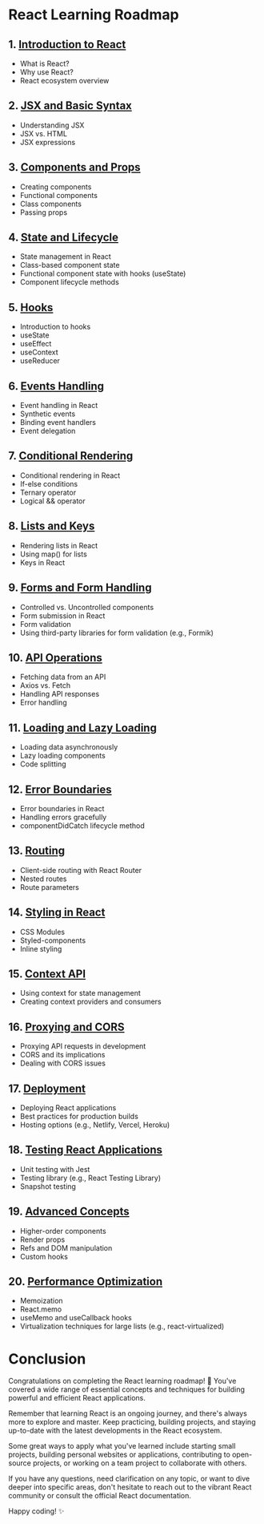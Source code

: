 # React Learning Roadmap

## 1. [Introduction to React](./Learning/markdown/Introduction.md)
   - What is React?
   - Why use React?
   - React ecosystem overview

## 2. [JSX and Basic Syntax](./Learning/markdown/JSX.md)
   - Understanding JSX
   - JSX vs. HTML
   - JSX expressions

## 3. [Components and Props](./Learning/markdown/components.md)
   - Creating components
   - Functional components
   - Class components
   - Passing props

## 4. [State and Lifecycle](./Learning/markdown/state.md)
   - State management in React
   - Class-based component state
   - Functional component state with hooks (useState)
   - Component lifecycle methods

## 5. [Hooks](./Learning/markdown/hooks.md)
   - Introduction to hooks
   - useState
   - useEffect
   - useContext
   - useReducer

## 6. [Events Handling](./Learning/markdown/events.md)
   - Event handling in React
   - Synthetic events
   - Binding event handlers
   - Event delegation

## 7. [Conditional Rendering](./Learning/markdown/conditional_rendering.md)
   - Conditional rendering in React
   - If-else conditions
   - Ternary operator
   - Logical && operator

## 8. [Lists and Keys](./Learning/markdown/lists.md)
   - Rendering lists in React
   - Using map() for lists
   - Keys in React

## 9. [Forms and Form Handling](./Learning/markdown/forms.md)
   - Controlled vs. Uncontrolled components
   - Form submission in React
   - Form validation
   - Using third-party libraries for form validation (e.g., Formik)

## 10. [API Operations](./Learning/markdown/APIs.md)
   - Fetching data from an API
   - Axios vs. Fetch
   - Handling API responses
   - Error handling

## 11. [Loading and Lazy Loading](./Learning/markdown/loading.md)
   - Loading data asynchronously
   - Lazy loading components
   - Code splitting

## 12. [Error Boundaries](./Learning/markdown/error.md)
   - Error boundaries in React
   - Handling errors gracefully
   - componentDidCatch lifecycle method

## 13. [Routing](./Learning/markdown/routing.md)
   - Client-side routing with React Router
   - Nested routes
   - Route parameters

## 14. [Styling in React](./Learning/markdown/styling.md)
   - CSS Modules
   - Styled-components
   - Inline styling

## 15. [Context API](./Learning/markdown/context.md)
   - Using context for state management
   - Creating context providers and consumers

## 16. [Proxying and CORS](./Learning/markdown/proxying.md)
   - Proxying API requests in development
   - CORS and its implications
   - Dealing with CORS issues

## 17. [Deployment](./Learning/markdown/deployment.md)
   - Deploying React applications
   - Best practices for production builds
   - Hosting options (e.g., Netlify, Vercel, Heroku)

## 18. [Testing React Applications](./Learning/markdown/testing.md)
   - Unit testing with Jest
   - Testing library (e.g., React Testing Library)
   - Snapshot testing

## 19. [Advanced Concepts](./Learning/markdown/advanced_concepts.md)
   - Higher-order components
   - Render props
   - Refs and DOM manipulation
   - Custom hooks

## 20. [Performance Optimization](./Learning/markdown/performance.md)
   - Memoization
   - React.memo
   - useMemo and useCallback hooks
   - Virtualization techniques for large lists (e.g., react-virtualized)


# Conclusion

Congratulations on completing the React learning roadmap! 🎉 You've covered a wide range of essential concepts and techniques for building powerful and efficient React applications.

Remember that learning React is an ongoing journey, and there's always more to explore and master. Keep practicing, building projects, and staying up-to-date with the latest developments in the React ecosystem.

Some great ways to apply what you've learned include starting small projects, building personal websites or applications, contributing to open-source projects, or working on a team project to collaborate with others.

If you have any questions, need clarification on any topic, or want to dive deeper into specific areas, don't hesitate to reach out to the vibrant React community or consult the official React documentation.

Happy coding! ✨
